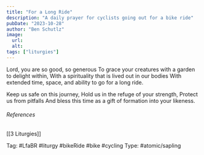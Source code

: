 ```yaml
---
title: "For a Long Ride"
description: "A daily prayer for cyclists going out for a bike ride"
pubDate: "2023-10-28"
author: "Ben Schutlz"
image:
  url:
  alt:
tags: ["liturgies"]
---
```


Lord, you are so good, so generous
To grace your creatures with a garden to delight within,
With a spirituality that is lived out in our bodies
With extended time, space, and ability to go for a long ride.

Keep us safe on this journey,
Hold us in the refuge of your strength,
Protect us from pitfalls
And bless this time as a gift of formation into your likeness.

###### References

[[3 Liturgies]]

Tag: #LfaBR #liturgy #bikeRide #bike #cycling
Type: #atomic/sapling
